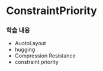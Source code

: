 # ConstraintPriority

### 학습 내용
- AuotoLayout 
- hugging
- Compression Resistance
- constraint priority

